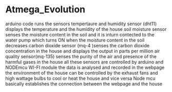 # Atmega_Evolution
arduino code runs the sensors
tempertaure and humidity sensor (dht11) displays the temperature and the humidity of the house
soil moisture sensor senses the moisture content in the soil and it is inturn contected to the water pump which turns ON when the moisture content in the soil decreases
carbon dioxide sensor (mq-4 )senses the carbon dioxide concentration in the house and displays the output in parts per million
air quality sensor(mq-135) senses the purity of the air and presence of the harmful gases in the house
all these sensors are  controlled by arduino and NODEmcu WI-FI module
the data is analysed and recorded in the webpage 
the environment of the house can be controlled by the exhaust fans and high wattage bulbs to cool or heat the house and vice versa
Node mcu basically establishes the connection between the webpage and the house
